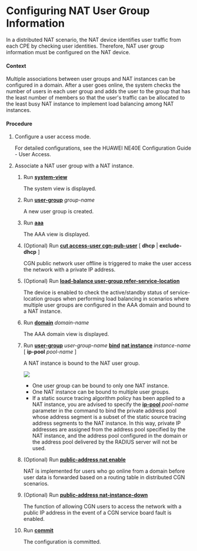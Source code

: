 Configuring NAT User Group Information
======================================

In a distributed NAT scenario, the NAT device identifies user traffic from each CPE by checking user identities. Therefore, NAT user group information must be configured on the NAT device.

#### Context

Multiple associations between user groups and NAT instances can be configured in a domain. After a user goes online, the system checks the number of users in each user group and adds the user to the group that has the least number of members so that the user's traffic can be allocated to the least busy NAT instance to implement load balancing among NAT instances.


#### Procedure

1. Configure a user access mode.
   
   
   
   For detailed configurations, see the HUAWEI NE40E Configuration Guide - User Access.
2. Associate a NAT user group with a NAT instance.
   1. Run [**system-view**](cmdqueryname=system-view)
      
      
      
      The system view is displayed.
   2. Run [**user-group**](cmdqueryname=user-group) *group-name*
      
      
      
      A new user group is created.
   3. Run [**aaa**](cmdqueryname=aaa)
      
      
      
      The AAA view is displayed.
   4. (Optional) Run [**cut access-user cgn-pub-user**](cmdqueryname=cut+access-user+cgn-pub-user) [ **dhcp** | **exclude-dhcp** ]
      
      
      
      CGN public network user offline is triggered to make the user access the network with a private IP address.
   5. (Optional) Run [**load-balance user-group refer-service-location**](cmdqueryname=load-balance+user-group+refer-service-location)
      
      
      
      The device is enabled to check the active/standby status of service-location groups when performing load balancing in scenarios where multiple user groups are configured in the AAA domain and bound to a NAT instance.
   6. Run [**domain**](cmdqueryname=domain) *domain-name*
      
      
      
      The AAA domain view is displayed.
   7. Run [**user-group**](cmdqueryname=user-group) *user-group-name* [**bind**](cmdqueryname=bind) [**nat instance**](cmdqueryname=nat+instance) *instance-name* [ **ip-pool** *pool-name* ]
      
      
      
      A NAT instance is bound to the NAT user group.
      
      
      
      ![](../../../../public_sys-resources/note_3.0-en-us.png) 
      * One user group can be bound to only one NAT instance.
      * One NAT instance can be bound to multiple user groups.
      * If a static source tracing algorithm policy has been applied to a NAT instance, you are advised to specify the [**ip-pool**](cmdqueryname=ip-pool) *pool-name* parameter in the command to bind the private address pool whose address segment is a subset of the static source tracing address segments to the NAT instance. In this way, private IP addresses are assigned from the address pool specified by the NAT instance, and the address pool configured in the domain or the address pool delivered by the RADIUS server will not be used.
   8. (Optional) Run [**public-address nat enable**](cmdqueryname=public-address+nat+enable)
      
      
      
      NAT is implemented for users who go online from a domain before user data is forwarded based on a routing table in distributed CGN scenarios.
   9. (Optional) Run [**public-address nat-instance-down**](cmdqueryname=public-address+nat-instance-down)
      
      
      
      The function of allowing CGN users to access the network with a public IP address in the event of a CGN service board fault is enabled.
   10. Run [**commit**](cmdqueryname=commit)
       
       
       
       The configuration is committed.